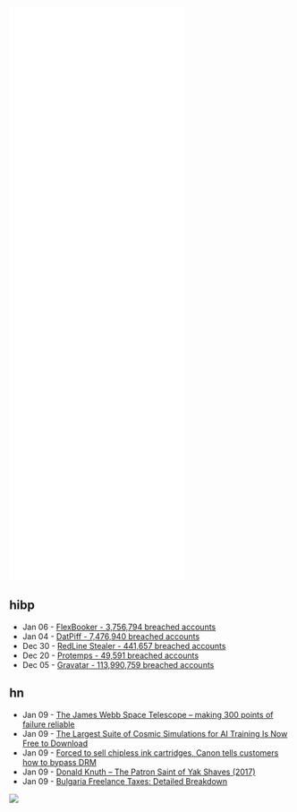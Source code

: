 ![Metrics](https://raw.githubusercontent.com/phixion/phixion/master/metrics.svg)

## hibp

<!--
for https://github.com/phixion/phixion/blob/main/.github/workflows/feeds.yml
-->
<!--START_SECTION:haveibeenpwnd-->
- Jan 06 - [FlexBooker - 3,756,794 breached accounts](https://haveibeenpwned.com/PwnedWebsites#FlexBooker)
- Jan 04 - [DatPiff - 7,476,940 breached accounts](https://haveibeenpwned.com/PwnedWebsites#DatPiff)
- Dec 30 - [RedLine Stealer - 441,657 breached accounts](https://haveibeenpwned.com/PwnedWebsites#RedLineStealer)
- Dec 20 - [Protemps - 49,591 breached accounts](https://haveibeenpwned.com/PwnedWebsites#Protemps)
- Dec 05 - [Gravatar - 113,990,759 breached accounts](https://haveibeenpwned.com/PwnedWebsites#Gravatar)
<!--END_SECTION:haveibeenpwnd-->

## hn

<!--
for https://github.com/phixion/phixion/blob/main/.github/workflows/feeds.yml
-->
<!--START_SECTION:hn-->
- Jan 09 - [The James Webb Space Telescope – making 300 points of failure reliable](https://flyingbarron.medium.com/the-james-webb-space-telescope-making-300-points-of-failure-reliable-db669810a9d8)
- Jan 09 - [The Largest Suite of Cosmic Simulations for AI Training Is Now Free to Download](https://today.uconn.edu/2022/01/the-largest-suite-of-cosmic-simulations-for-ai-training-is-now-free-to-download-already-spurring-discoveries/)
- Jan 09 - [Forced to sell chipless ink cartridges, Canon tells customers how to bypass DRM](https://boingboing.net/2022/01/08/forced-by-shortages-to-sell-chipless-cartridges-canon-tells-customers-how-to-bypass-drm-warnings.html)
- Jan 09 - [Donald Knuth – The Patron Saint of Yak Shaves (2017)](https://yakshav.es/the-patron-saint-of-yakshaves/)
- Jan 09 - [Bulgaria Freelance Taxes: Detailed Breakdown](https://dmitryfrank.com/articles/bulgaria_freelance_taxes)
<!--END_SECTION:hn-->

<!--
for https://yhype.me
-->
![](https://hit.yhype.me/github/profile?user_id=13013670)
